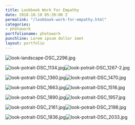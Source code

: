 ```yaml
---
title: Lookbook Work For Empathy
date: 2018-10-10 05:39:00 Z
permalink: "/lookbook-work-for-empathy.html"
categories:
- photowork
portfolioname: photowork
punchline: Lorem ipsum dollor imet
layout: portfolio
---
```


![look-landscape-DSC_2296.jpg](/uploads/look-landscape-DSC_2296.jpg)

![look-potrait-DSC_1134.jpg](/uploads/look-potrait-DSC_1134.jpg)![look-potrait-DSC_1267-2.jpg](/uploads/look-potrait-DSC_1267-2.jpg)

![look-potrait-DSC_1360.jpg](/uploads/look-potrait-DSC_1360.jpg)![look-potrait-DSC_1470.jpg](/uploads/look-potrait-DSC_1470.jpg)

![look-potrait-DSC_1663.jpg](/uploads/look-potrait-DSC_1663.jpg)![look-potrait-DSC_1516.jpg](/uploads/look-potrait-DSC_1516.jpg)

![look-potrait-DSC_1890.jpg](/uploads/look-potrait-DSC_1890.jpg)![look-potrait-DSC_1957.jpg](/uploads/look-potrait-DSC_1957.jpg)

![look-potrait-DSC_2161.jpg](/uploads/look-potrait-DSC_2161.jpg)![look-potrait-DSC_2198.jpg](/uploads/look-potrait-DSC_2198.jpg)

![look-potrait-DSC_1836.jpg](/uploads/look-potrait-DSC_1836.jpg)![look-potrait-DSC_2033.jpg](/uploads/look-potrait-DSC_2033.jpg)